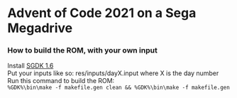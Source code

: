 # Advent of Code 2021 on a Sega Megadrive

### How to build the ROM, with your own input

Install [SGDK 1.6](https://github.com/Stephane-D/SGDK)  
Put your inputs like so: res/inputs/dayX.input where X is the day number  
Run this command to build the ROM:  
`%GDK%\bin\make -f makefile.gen clean && %GDK%\bin\make -f makefile.gen`
